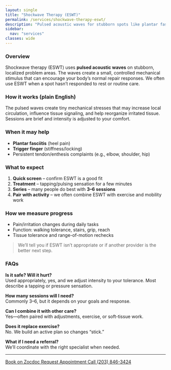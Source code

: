 ```yaml
---
layout: single
title: "Shockwave Therapy (ESWT)"
permalink: /services/shockwave-therapy-eswt/
description: "Pulsed acoustic waves for stubborn spots like plantar fasciitis or trigger finger—used alongside active care."
sidebar:
  nav: "services"
classes: wide
---
```


### Overview
Shockwave therapy (ESWT) uses **pulsed acoustic waves** on stubborn, localized problem areas. The waves create a small, controlled mechanical stimulus that can encourage your body’s normal repair responses. We often use ESWT when a spot hasn’t responded to rest or routine care.

### How it works (plain English)
The pulsed waves create tiny mechanical stresses that may increase local circulation, influence tissue signaling, and help reorganize irritated tissue. Sessions are brief and intensity is adjusted to your comfort.

### When it may help
- **Plantar fasciitis** (heel pain)  
- **Trigger finger** (stiffness/locking)  
- Persistent tendon/enthesis complaints (e.g., elbow, shoulder, hip)

### What to expect
1. **Quick screen** – confirm ESWT is a good fit  
2. **Treatment** – tapping/pulsing sensation for a few minutes  
3. **Series** – many people do best with **3–6 sessions**  
4. **Pair with activity** – we often combine ESWT with exercise and mobility work

### How we measure progress
- Pain/irritation changes during daily tasks  
- Function: walking tolerance, stairs, grip, reach  
- Tissue tolerance and range-of-motion rechecks

> We’ll tell you if ESWT isn’t appropriate or if another provider is the better next step.

### FAQs
**Is it safe? Will it hurt?**  
Used appropriately, yes, and we adjust intensity to your tolerance. Most describe a tapping or pressure sensation.

**How many sessions will I need?**  
Commonly 3–6, but it depends on your goals and response.

**Can I combine it with other care?**  
Yes—often paired with adjustments, exercise, or soft-tissue work.

**Does it replace exercise?**  
No. We build an active plan so changes “stick.”

**What if I need a referral?**  
We’ll coordinate with the right specialist when needed.

---

<div class="contact-actions">
  <a href="https://www.zocdoc.com/practice/cranbury-chiropractic-center-43835" class="btn">
    <span class="btn-label">Book on Zocdoc</span>
  </a>
  <a href="/contact/" class="btn">
    <span class="btn-label">Request Appointment</span>
  </a>
  <a href="tel:+12038463424" class="btn">
    <span class="btn-label">Call (203) 846-3424</span>
  </a>
</div>